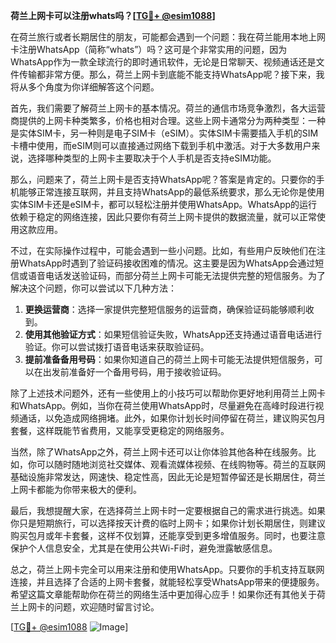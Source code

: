 **荷兰上网卡可以注册whats吗？[[TG💪+ @esim1088](https://t.me/s/esim1088)]**

在荷兰旅行或者长期居住的朋友，可能都会遇到一个问题：我在荷兰能用本地上网卡注册WhatsApp（简称“whats”）吗？这可是个非常实用的问题，因为WhatsApp作为一款全球流行的即时通讯软件，无论是日常聊天、视频通话还是文件传输都非常方便。那么，荷兰上网卡到底能不能支持WhatsApp呢？接下来，我将从多个角度为你详细解答这个问题。

首先，我们需要了解荷兰上网卡的基本情况。荷兰的通信市场竞争激烈，各大运营商提供的上网卡种类繁多，价格也相对合理。这些上网卡通常分为两种类型：一种是实体SIM卡，另一种则是电子SIM卡（eSIM）。实体SIM卡需要插入手机的SIM卡槽中使用，而eSIM则可以直接通过网络下载到手机中激活。对于大多数用户来说，选择哪种类型的上网卡主要取决于个人手机是否支持eSIM功能。

那么，问题来了，荷兰上网卡是否支持WhatsApp呢？答案是肯定的。只要你的手机能够正常连接互联网，并且支持WhatsApp的最低系统要求，那么无论你是使用实体SIM卡还是eSIM卡，都可以轻松注册并使用WhatsApp。WhatsApp的运行依赖于稳定的网络连接，因此只要你有荷兰上网卡提供的数据流量，就可以正常使用这款应用。

不过，在实际操作过程中，可能会遇到一些小问题。比如，有些用户反映他们在注册WhatsApp时遇到了验证码接收困难的情况。这主要是因为WhatsApp会通过短信或语音电话发送验证码，而部分荷兰上网卡可能无法提供完整的短信服务。为了解决这个问题，你可以尝试以下几种方法：

1. **更换运营商**：选择一家提供完整短信服务的运营商，确保验证码能够顺利收到。
2. **使用其他验证方式**：如果短信验证失败，WhatsApp还支持通过语音电话进行验证。你可以尝试拨打语音电话来获取验证码。
3. **提前准备备用号码**：如果你知道自己的荷兰上网卡可能无法提供短信服务，可以在出发前准备好一个备用号码，用于接收验证码。

除了上述技术问题外，还有一些使用上的小技巧可以帮助你更好地利用荷兰上网卡和WhatsApp。例如，当你在荷兰使用WhatsApp时，尽量避免在高峰时段进行视频通话，以免造成网络拥堵。此外，如果你计划长时间停留在荷兰，建议购买包月套餐，这样既能节省费用，又能享受更稳定的网络服务。

当然，除了WhatsApp之外，荷兰上网卡还可以让你体验其他各种在线服务。比如，你可以随时随地浏览社交媒体、观看流媒体视频、在线购物等。荷兰的互联网基础设施非常发达，网速快、稳定性高，因此无论是短暂停留还是长期居住，荷兰上网卡都能为你带来极大的便利。

最后，我想提醒大家，在选择荷兰上网卡时一定要根据自己的需求进行挑选。如果你只是短期旅行，可以选择按天计费的临时上网卡；如果你计划长期居住，则建议购买包月或年卡套餐，这样不仅划算，还能享受到更多增值服务。同时，也要注意保护个人信息安全，尤其是在使用公共Wi-Fi时，避免泄露敏感信息。

总之，荷兰上网卡完全可以用来注册和使用WhatsApp。只要你的手机支持互联网连接，并且选择了合适的上网卡套餐，就能轻松享受WhatsApp带来的便捷服务。希望这篇文章能帮助你在荷兰的网络生活中更加得心应手！如果你还有其他关于荷兰上网卡的问题，欢迎随时留言讨论。

[[TG💪+ @esim1088](https://t.me/s/esim1088) ![Image](https://i.postimg.cc/4NQfJmqS/Snipaste-2025-05-13-00-14-12.png)]